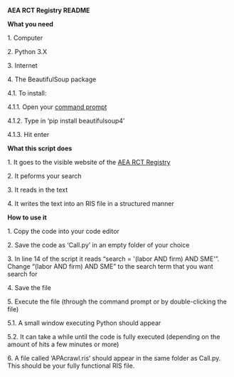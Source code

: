 <p>
    <strong>AEA RCT Registry README </strong>
</p>
<p>
    <strong> </strong>
</p>
<p>
    <strong>What you need </strong>
</p>
<p>
    1. Computer
</p>
<p>
    2. Python 3.X
</p>
<p>
    3. Internet
</p>
<p>
    4. The BeautifulSoup package
</p>
<p>
    4.1. To install:
</p>
<p>
    4.1.1. Open your
    <a href="https://www.lifewire.com/how-to-open-command-prompt-2618089">
        command prompt
    </a>
</p>
<p>
    4.1.2. Type in ‘pip install beautifulsoup4’
</p>
<p>
    4.1.3. Hit enter
</p>
<p>
    <strong> </strong>
</p>
<p>
    <strong>What this script does </strong>
</p>
<p>
1. It goes to the visible website of the    <a href="https://www.socialscienceregistry.org/">AEA RCT Registry</a>
</p>
<p>
    2. It peforms your search
</p>
<p>
    3. It reads in the text
</p>
<p>
    4. It writes the text into an RIS file in a structured manner
</p>
<p>
    <strong> </strong>
</p>
<p>
    <strong>How to use it </strong>
</p>
<p>
    1. Copy the code into your code editor
</p>
<p>
    2. Save the code as ‘Call.py’ in an empty folder of your choice
</p>
<p>
    3. In line 14 of the script it reads “search = '(labor AND firm) AND SME'”.
    Change “(labor AND firm) AND SME” to the search term that you want search
    for
</p>
<p>
    4. Save the file
</p>
<p>
    5. Execute the file (through the command prompt or by double-clicking the
    file)
</p>
<p>
    5.1. A small window executing Python should appear
</p>
<p>
    5.2. It can take a while until the code is fully executed (depending on the
    amount of hits a few minutes or more)
</p>
<p>
    6. A file called ‘APAcrawl.ris’ should appear in the same folder as
    Call.py. This should be your fully functional RIS file.
</p>

